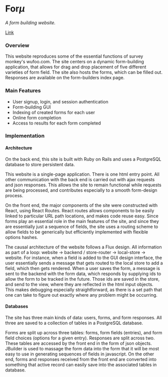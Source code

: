 # For*μ*

  *A form building website.*

[Link][link]

[link]: https://formu.herokuapp.com

### Overview

This website reproduces some of the essential functions of survey monkey's wufoo.com. The site centers on a dynamic form-building application, that allows for drag and drop placement of five different varieties of form field. The site also hosts the forms, which can be filled out. Responses are available on the form-builders index page.

### Main Features

* User signup, login, and session authentication
* Form-building GUI
* Indexing of created forms for each user
* Online form completion
* Access to results for each form completed

### Implementation

#### Architecture

On the back end, this site is built with Ruby on Rails and uses a PostgreSQL database to store persistent data.

This website is a single-page application. There is one html entry point. All other communication with the back end is carried out with ajax requests and json responses. This allows the site to remain functional while requests are being processed, and contributes especially to a smooth form-design process.

On the front end, the major components of the site were constructed with React, using React Routes. React routes allows components to be easily linked to particular URL path locations, and makes code reuse easy. Since forms play an essential role in the main features of the site, and since they are essentially just a sequence of fields, the site uses a routing scheme to allow fields to be generically but efficiently implemented with flexible options hashes.

The causal architecture of the website follows a Flux design. All information as part of a loop: website -> backend / store-router -> local-store -> website. For instance, when a field is added to the GUI design interface, the user essentially sends a message that gets routed to the local store to add a field, which then gets rendered. When a user saves the form, a message is sent to the backend with the form data, which responds by supplying ids to allow the form to be tracked in the future. Those ids are saved in the store, and send to the view, where they are reflected in the html input objects. This makes debugging especially straightforward, as there is a set path that one can take to figure out exactly where any problem might be occurring.

#### Databases

The site has three main kinds of data: users, forms, and form responses. All three are saved to a collection of tables in a PostgreSQL database.

Forms are split up across three tables: forms, form fields (entries), and form field choices (options for a given entry). Responses are split across two. These tables are accessed by the front end in the form of json objects. JBuilder is used to massage the form data into the form that it will be most easy to use in generating sequences of fields in javascript. On the other end, forms and responses received from the front end are converted into something that active record can easily save into the associated tables in database.
